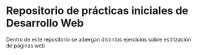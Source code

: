 <h1>Repositorio de prácticas iniciales de Desarrollo Web</h1>
<p>
  Dentro de este repositorio se albergan distintos ejercicios sobre estilización de páginas web
</p>
